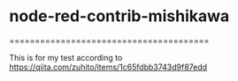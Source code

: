 # node-red-contrib-mishikawa
=======================================

This is for my test according to
https://qiita.com/zuhito/items/1c65fdbb3743d9f87edd
